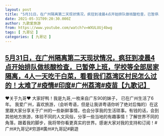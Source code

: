 ```yaml
---
layout: post
title: "5月31日，在广州隔离第二天现状情况，疯狂到凌晨4点开始排队做核酸检查，已暂停上班，学校等全部居家隔离，4人一天吃干白菜，看看我们荔湾区村民怎么过的！太难了#疫情#印度#广州荔湾#疫苗【九歌记】"
date: 2021-05-31T09:20:30.000Z
author: 九歌爱旅游
from: https://www.youtube.com/watch?v=WXULUUj4bwg
tags: [ 九哥记 ]
categories: [ 九哥记 ]
---
```

<!--1622452830000-->
[5月31日，在广州隔离第二天现状情况，疯狂到凌晨4点开始排队做核酸检查，已暂停上班，学校等全部居家隔离，4人一天吃干白菜，看看我们荔湾区村民怎么过的！太难了#疫情#印度#广州荔湾#疫苗【九歌记】](https://www.youtube.com/watch?v=WXULUUj4bwg)
------

<div>
♥关于九哥♥ 大家好鸭！我是九哥,一枚来自广东90的妹子， 已在广州生活了6年。 我爱广州，喜欢旅游，（会听粤语，但是让我讲粤语你听了绝对后悔的）在这里跟大家分享关于广州的一些新鲜事情，也会分享我的生活琐事。有钱的话，会到其他地方旅游，体验不同的人文风俗，分享一些当地的有趣事情！了解世界不同的角落，跟着我的脚步，我将带你看更真实的世界。感谢大家对我的支持和订阅！#广州#九哥记#穷游#廣州#九哥記#窮遊
</div>

